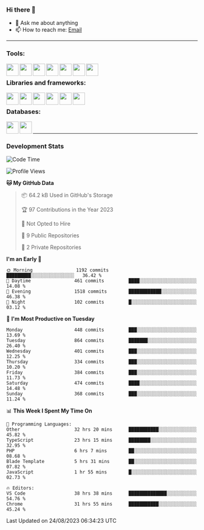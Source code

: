 ### Hi there 👋

- 💬 Ask me about anything
- 📫 How to reach me: [Email]

---

### Tools:
<img align='left' height="32" width="32" src="https://cdn.jsdelivr.net/npm/simple-icons@4.8.0/icons/phpstorm.svg" />
<img align='left' height="32" width="32" src="https://cdn.jsdelivr.net/npm/simple-icons@4.8.0/icons/webstorm.svg" />
<img align='left' height="32" width="32" src="https://cdn.jsdelivr.net/npm/simple-icons@4.8.0/icons/visualstudiocode.svg" />
<img align='left' height="32" width="32" src="https://cdn.jsdelivr.net/npm/simple-icons@4.8.0/icons/sublimetext.svg" />
<img align='left' height="32" width="32" src="https://cdn.jsdelivr.net/npm/simple-icons@4.8.0/icons/laragon.svg" />
<img align='left' height="32" width="32" src="https://cdn.jsdelivr.net/npm/simple-icons@4.8.0/icons/docker.svg" />
<img align='left' height="32" width="32" src="https://cdn.jsdelivr.net/npm/simple-icons@4.8.0/icons/amazonaws.svg" />
<br>

### Libraries and frameworks:
<img align='left' height="32" width="32" src="https://cdn.jsdelivr.net/npm/simple-icons@4.8.0/icons/laravel.svg" />
<img align='left' height="32" width="32" src="https://cdn.jsdelivr.net/npm/simple-icons@4.8.0/icons/vue-dot-js.svg" />
<img align='left' height="32" width="32" src="https://cdn.jsdelivr.net/npm/simple-icons@4.8.0/icons/node-dot-js.svg" />
<img align='left' height="32" width="32" src="https://cdn.jsdelivr.net/npm/simple-icons@4.8.0/icons/jquery.svg" />
<img align='left' height="32" width="32" src="https://cdn.jsdelivr.net/npm/simple-icons@4.8.0/icons/sass.svg" />
<img align='left' height="32" width="32" src="https://cdn.jsdelivr.net/npm/simple-icons@4.8.0/icons/tailwindcss.svg" />
<br>

### Databases:
<img align='left' height="32" width="32" src="https://cdn.jsdelivr.net/npm/simple-icons@4.8.0/icons/mysql.svg" />
<img align='left' height="32" width="32" src="https://cdn.jsdelivr.net/npm/simple-icons@4.8.0/icons/microsoftsqlserver.svg" />
<br>

---
### Development Stats
<!--START_SECTION:waka-->
![Code Time](http://img.shields.io/badge/Code%20Time-2%2C379%20hrs%2024%20mins-blue)

![Profile Views](http://img.shields.io/badge/Profile%20Views-21-blue)

**🐱 My GitHub Data** 

> 📦 64.2 kB Used in GitHub's Storage 
 > 
> 🏆 97 Contributions in the Year 2023
 > 
> 🚫 Not Opted to Hire
 > 
> 📜 9 Public Repositories 
 > 
> 🔑 2 Private Repositories 
 > 
**I'm an Early 🐤** 

```text
🌞 Morning                1192 commits        █████████░░░░░░░░░░░░░░░░   36.42 % 
🌆 Daytime                461 commits         ████░░░░░░░░░░░░░░░░░░░░░   14.08 % 
🌃 Evening                1518 commits        ████████████░░░░░░░░░░░░░   46.38 % 
🌙 Night                  102 commits         █░░░░░░░░░░░░░░░░░░░░░░░░   03.12 % 
```
📅 **I'm Most Productive on Tuesday** 

```text
Monday                   448 commits         ███░░░░░░░░░░░░░░░░░░░░░░   13.69 % 
Tuesday                  864 commits         ███████░░░░░░░░░░░░░░░░░░   26.40 % 
Wednesday                401 commits         ███░░░░░░░░░░░░░░░░░░░░░░   12.25 % 
Thursday                 334 commits         ███░░░░░░░░░░░░░░░░░░░░░░   10.20 % 
Friday                   384 commits         ███░░░░░░░░░░░░░░░░░░░░░░   11.73 % 
Saturday                 474 commits         ████░░░░░░░░░░░░░░░░░░░░░   14.48 % 
Sunday                   368 commits         ███░░░░░░░░░░░░░░░░░░░░░░   11.24 % 
```


📊 **This Week I Spent My Time On** 

```text
💬 Programming Languages: 
Other                    32 hrs 20 mins      ███████████░░░░░░░░░░░░░░   45.82 % 
TypeScript               23 hrs 15 mins      ████████░░░░░░░░░░░░░░░░░   32.95 % 
PHP                      6 hrs 7 mins        ██░░░░░░░░░░░░░░░░░░░░░░░   08.68 % 
Blade Template           5 hrs 31 mins       ██░░░░░░░░░░░░░░░░░░░░░░░   07.82 % 
JavaScript               1 hr 55 mins        █░░░░░░░░░░░░░░░░░░░░░░░░   02.73 % 

🔥 Editors: 
VS Code                  38 hrs 38 mins      ██████████████░░░░░░░░░░░   54.76 % 
Chrome                   31 hrs 55 mins      ███████████░░░░░░░░░░░░░░   45.24 % 
```


 Last Updated on 24/08/2023 06:34:23 UTC
<!--END_SECTION:waka-->

[huyviet]: https://huyviet.vn/
[EMAIl]: https://mail.google.com/mail/u/0/?fs=1&tf=cm&source=mailto&to=huynguyenviet0110@gmail.com
